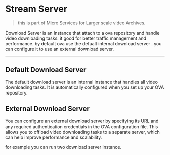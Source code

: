 # Stream Server

> this is part of Micro Services for Larger scale video Archives.

Download Server is an Instance that attach to a ova repository and handle video downloading tasks. it good for better traffic management and performance. by default ova use the defualt internal download server . you can configure it to use an external download server.

---

## Default Download Server

The default download server is an internal instance that handles all video downloading tasks. It is automatically configured when you set up your OVA repository.

## External Download Server

You can configure an external download server by specifying its URL and any required authentication credentials in the OVA configuration file. This allows you to offload video downloading tasks to a separate server, which can help improve performance and scalability.

for example you can run two download server instance.
